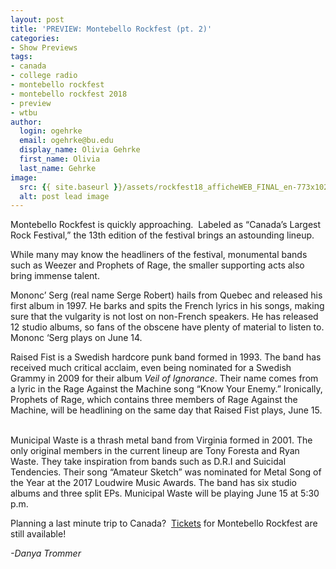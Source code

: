 ```yaml
---
layout: post
title: 'PREVIEW: Montebello Rockfest (pt. 2)'
categories:
- Show Previews
tags:
- canada
- college radio
- montebello rockfest
- montebello rockfest 2018
- preview
- wtbu
author:
  login: ogehrke
  email: ogehrke@bu.edu
  display_name: Olivia Gehrke
  first_name: Olivia
  last_name: Gehrke
image:
  src: {{ site.baseurl }}/assets/rockfest18_afficheWEB_FINAL_en-773x1024.jpg
  alt: post lead image
---
```


Montebello Rockfest is quickly approaching.  Labeled as “Canada’s Largest Rock Festival,” the 13th edition of the festival brings an astounding lineup.  

While many may know the headliners of the festival, monumental bands such as Weezer and Prophets of Rage, the smaller supporting acts also bring immense talent.  

Mononc’ Serg (real name Serge Robert) hails from Quebec and released his first album in 1997. He barks and spits the French lyrics in his songs, making sure that the vulgarity is not lost on non-French speakers. He has released 12 studio albums, so fans of the obscene have plenty of material to listen to. Mononc ‘Serg plays on June 14.

Raised Fist is a Swedish hardcore punk band formed in 1993. The band has received much critical acclaim, even being nominated for a Swedish Grammy in 2009 for their album _Veil of Ignorance_. Their name comes from a lyric in the Rage Against the Machine song “Know Your Enemy.” Ironically, Prophets of Rage, which contains three members of Rage Against the Machine, will be headlining on the same day that Raised Fist plays, June 15.   

Municipal Waste is a thrash metal band from Virginia formed in 2001. The only original members in the current lineup are Tony Foresta and Ryan Waste. They take inspiration from bands such as D.R.I and Suicidal Tendencies. Their song “Amateur Sketch” was nominated for Metal Song of the Year at the 2017 Loudwire Music Awards. The band has six studio albums and three split EPs. Municipal Waste will be playing June 15 at 5:30 p.m.  

Planning a last minute trip to Canada?  [Tickets](http://www.montebellorockfest.com/en/tickets) for Montebello Rockfest are still available!

_\-Danya Trommer_